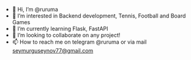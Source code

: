 - 👋 Hi, I’m @ruruma
- 👀 I’m interested in Backend development, Tennis, Football and Board Games
- 🌱 I’m currently learning Flask, FastAPI
- 💞️ I’m looking to collaborate on any project!
- 📫 How to reach me on telegram @ruruma or via mail seymurguseynov77@gmail.com

<!---
ruruma/ruruma is a ✨ special ✨ repository because its `README.md` (this file) appears on your GitHub profile.
You can click the Preview link to take a look at your changes.
--->
